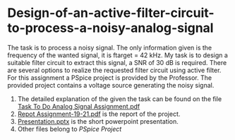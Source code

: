 # Design-of-an-active-filter-circuit-to-process-a-noisy-analog-signal
The task is to process a noisy signal. The only information given is the frequency of the wanted signal, it is ftarget = 42 kHz. My task is to design a suitable filter circuit to extract this signal, a SNR of 30
dB is required. There are several options to realize the requested filter circuit using active filter. For this assignment a PSpice project is provided by the Professor. The provided
project contains a voltage source generating the noisy signal.  
1. The detailed explanation of the given the task can be found on the file [Task To Do Analog Signal Assignment.pdf](https://github.com/MdSaifulIslamSajol/Design-of-an-active-filter-circuit-to-process-a-noisy-analog-signal/blob/8e5e8c70b2f9cd3e1a313a42e119e5708bb2cad9/Task%20To%20Do%20Analog%20Signal%20Assignment.pdf)  
2. [Repot Assignment-19-21.pdf](https://github.com/MdSaifulIslamSajol/Design-of-an-active-filter-circuit-to-process-a-noisy-analog-signal/blob/3682fd3619103d9e13ca8c7fd8c392ebf8ba1b7e/Repot%20Assignment-19-21.pdf) is the report of the project.  
3. [Presentation.pptx](https://github.com/MdSaifulIslamSajol/Design-of-an-active-filter-circuit-to-process-a-noisy-analog-signal/blob/538021a294ee2598f8389f63b1b8ac9f9467593b/Presentation.pptx) is the short powerpoint presentation.  
4. Other files belong to *PSpice Project*

